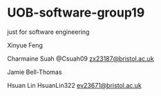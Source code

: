# UOB-software-group19
just for software engineering

Xinyue Feng

Charmaine Suah @Csuah09 zx23187@bristol.ac.uk 

Jamie Bell-Thomas

Hsuan Lin HsuanLin322 ev23671@bristol.ac.uk
